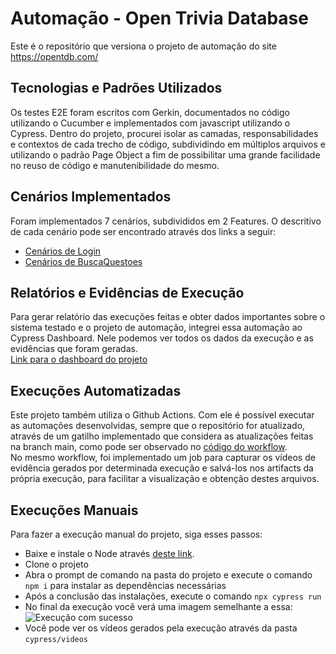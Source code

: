 # Automação - Open Trivia Database
Este é o repositório que versiona o projeto de automação do site https://opentdb.com/ 

## Tecnologias e Padrões Utilizados
Os testes E2E foram escritos com Gerkin, documentados no código utilizando o Cucumber e implementados com javascript utilizando o Cypress. Dentro do projeto, procurei isolar as camadas, responsabilidades e contextos de cada trecho de código, subdividindo em múltiplos arquivos e utilizando o padrão Page Object a fim de possibilitar uma grande facilidade no reuso de código e manutenibilidade do mesmo.

## Cenários Implementados
Foram implementados 7 cenários, subdivididos em 2 Features. O descritivo de cada cenário pode ser encontrado através dos links a seguir:
- [Cenários de Login](https://github.com/allanzh/AutomacaoOpenTrivia/blob/main/cypress/integration/Login.feature)
- [Cenários de BuscaQuestoes](https://github.com/allanzh/AutomacaoOpenTrivia/blob/main/cypress/integration/BuscaQuestoes.feature)

## Relatórios e Evidências de Execução
Para gerar relatório das execuções feitas e obter dados importantes sobre o sistema testado e o projeto de automação, integrei essa automação ao Cypress Dashboard. Nele podemos ver todos os dados da execução e as evidências que foram geradas.<br/>
[Link para o dashboard do projeto](https://dashboard.cypress.io/projects/pqwrs9)

## Execuções Automatizadas
Este projeto também utiliza o Github Actions. Com ele é possível executar as automações desenvolvidas, sempre que o repositório for atualizado, através de um gatilho implementado que considera as atualizações feitas na branch main, como pode ser observado no [código do workflow](https://github.com/allanzh/AutomacaoOpenTrivia/blob/main/.github/workflows/node.js.yml).<br/>
No mesmo workflow, foi implementado um job para capturar os vídeos de evidência gerados por determinada execução e salvá-los nos artifacts da própria execução, para facilitar a visualização e obtenção destes arquivos.

## Execuções Manuais
Para fazer a execução manual do projeto, siga esses passos:
- Baixe e instale o Node através [deste link](https://nodejs.org/en/).
- Clone o projeto
- Abra o prompt de comando na pasta do projeto e execute o comando `npm i` para instalar as dependências necessárias
- Após a conclusão das instalações, execute o comando `npx cypress run`
- No final da execução você verá uma imagem semelhante a essa:
![Execução com sucesso](https://ibb.co/Wk1gLXL)
- Você pode ver os vídeos gerados pela execução através da pasta `cypress/videos`
